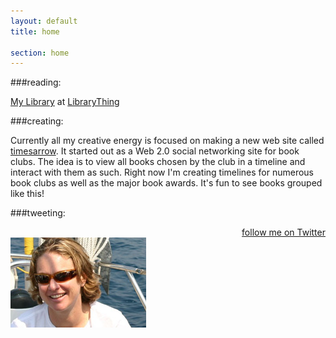 ```yaml
---
layout: default
title: home

section: home
---
```



###reading:
<!-- library thing widget -->

  <div id="w36bcdcf0975842bd447d0c32cddbc6fe"></div><script type="text/javascript" charset="UTF-8" src="http://www.librarything.com/widget_get.php?userid=kristenhazard&theID=w36bcdcf0975842bd447d0c32cddbc6fe"></script><noscript><a href="http://www.librarything.com/profile/kristenhazard">My Library</a> at <a href="http://www.librarything.com">LibraryThing</a></noscript>

###creating:

  Currently all my creative energy is focused on making a new web site called <a href="http://times-arrow.com">timesarrow</a>.  It started out as a Web 2.0 social networking site for book clubs.  The idea is to view all books chosen by the club in a timeline and interact with them as such.  Right now I'm creating timelines for numerous book clubs as well as the major book awards.  It's fun to see books grouped like this!



###tweeting:

<div id="twitter_div">
<ul id="twitter_update_list"></ul>
<a href="http://twitter.com/timesarrow" id="twitter-link" style="display:block;text-align:right;">follow me on Twitter</a>
</div>

<div id="pics">
<span class="i2"><img src="images/kdh2.jpg" alt="me" /></span>
</div>

<script type="text/javascript">
var gaJsHost = (("https:" == document.location.protocol) ? "https://ssl." : "http://www.");
document.write(unescape("%3Cscript src='" + gaJsHost + "google-analytics.com/ga.js' type='text/javascript'%3E%3C/script%3E"));
</script>
<script type="text/javascript">
try {
var pageTracker = _gat._getTracker("UA-9553779-2");
pageTracker._trackPageview();
} catch(err) {}</script>


<script type="text/javascript" src="http://twitter.com/javascripts/blogger.js"></script>
<script type="text/javascript" src="http://twitter.com/statuses/user_timeline/timesarrow.json?callback=twitterCallback2&amp;count=5"></script>

  





